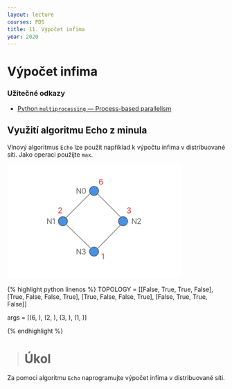 ```yaml
---
layout: lecture
courses: PDS
title: 11. Výpočet infima 
year: 2020
---
```



# Výpočet infima 

### Užitečné odkazy
* [Python `multiprocessing` — Process-based parallelism](https://docs.python.org/3.8/library/multiprocessing.html)

## Využití algoritmu Echo z minula 
Vlnový algoritmus `Echo` lze použít například k výpočtu infima v distribuované síti. Jako operaci použíjte `max`.

<img src="/assets/images/PDS/lecture10/img_2.png" class="img-fluid" srcset="/assets/images/PDS/lecture10/img_2@2x.png 2x" />

{% highlight python linenos %}
TOPOLOGY = [[False, True, True, False],
            [True, False, False, True],
            [True, False, False, True],
            [False, True, True, False]]

args = [(6, ), (2, ), (3, ), (1, )]

{% endhighlight %}


> # Úkol
Za pomoci algoritmu `Echo` naprogramujte výpočet infima v distribuované síti.
